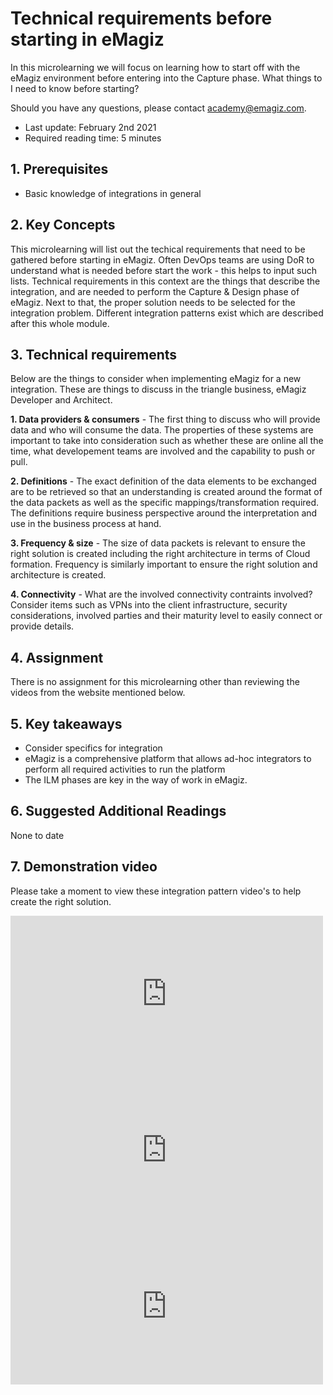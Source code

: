 <div class="ez-academy">
	<div class="ez-academy__body">
		<main class="master">
		<!-- <div class="dropdown">
			<select class="dropdown__dropdown">
			<option value="from-business-to-it-with-emagiz">From Business to IT with eMagiz</option>
				<option value="getting-the-technical-requirements" onclick="window.location.href='../../docs/microlearning/index-crashcourse-messaging';">Getting the technical requirements</option>
				<option value="moving-onto-the-next-step">Moving onto the next step</option>    
			</select>
			<div class="dropdown__nav">
			<a href="" class="dropdown__previous"><img src="../../img/icon-previous32.svg"/></a>
			<a href="" class="dropdown__next"><img src="../../img/icon-next32.svg"/></a></div>
		</div> -->
		</main>
	</div>
</div>

# Technical requirements before starting in eMagiz

In this microlearning we will focus on learning how to start off with the eMagiz environment before entering into the Capture phase. What things to I need to know before starting?

Should you have any questions, please contact academy@emagiz.com.

- Last update: February 2nd 2021
- Required reading time: 5 minutes

## 1. Prerequisites
- Basic knowledge of integrations in general

## 2. Key Concepts

This microlearning will list out the techical requirements that need to be gathered before starting in eMagiz. Often DevOps teams are using DoR to understand what is needed before start the work - this helps to input such lists. Technical requirements in this context are the things that describe the integration, and are needed to perform the Capture & Design phase of eMagiz. Next to that, the proper solution needs to be selected for the integration problem. Different integration patterns exist which are described after this whole module.  
  
## 3. Technical requirements

Below are the things to consider when implementing eMagiz for a new integration. These are things to discuss in the triangle business, eMagiz Developer and Architect.

**1. Data providers & consumers** - The first thing to discuss who will provide data and who will consume the data. The properties of these systems are important to take into consideration such as whether these are online all the time, what developement teams are involved and the capability to push or pull. 

**2. Definitions** - The exact definition of the data elements to be exchanged are to be retrieved so that an understanding is created around the format of the data packets as well as the specific mappings/transformation required. The definitions require business perspective around the interpretation and use in the business process at hand. 

**3. Frequency & size** - The size of data packets is relevant to ensure the right solution is created including the right architecture in terms of Cloud formation. Frequency is similarly important to ensure the right solution and architecture is created.

**4. Connectivity** - What are the involved connectivity contraints involved? Consider items such as VPNs into the client infrastructure, security considerations, involved parties and their maturity level to easily connect or provide details. 

## 4. Assignment

There is no assignment for this microlearning other than reviewing the videos from the website mentioned below.

## 5. Key takeaways

- Consider specifics for integration
- eMagiz is a comprehensive platform that allows ad-hoc integrators to perform all required activities to run the platform
- The ILM phases are key in the way of work in eMagiz.

## 6. Suggested Additional Readings

None to date


## 7. Demonstration video

Please take a moment to view these integration pattern video's to help create the right solution.




<iframe width="500" height="250" src="https://www.youtube.com/embed/VRGz3z_T3mw" frameborder="0" allow="accelerometer; autoplay; clipboard-write; encrypted-media; gyroscope; picture-in-picture" allowfullscreen></iframe>


<iframe width="500" height="250" src="https://www.youtube.com/embed/8TBXq9SVdL8" frameborder="0" allow="accelerometer; autoplay; clipboard-write; encrypted-media; gyroscope; picture-in-picture" allowfullscreen></iframe>

<iframe width="500" height="250" src="https://www.youtube.com/embed/Dy7hDzdE3tI" frameborder="0" allow="accelerometer; autoplay; clipboard-write; encrypted-media; gyroscope; picture-in-picture" allowfullscreen></iframe>


